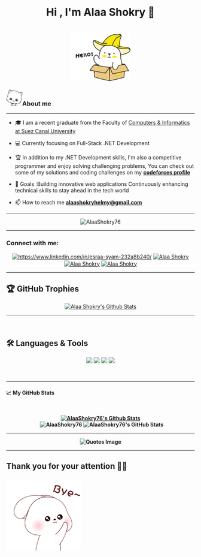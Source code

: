 <h1 align="center">Hi , I'm Alaa Shokry 🖤
</br> </br><img align = "center" src="https://github.com/EsraaSyam/EsraaSyam/blob/main/stickers/hi-hello.gif" width="160"> </h1>


 ### <img  src="https://github.com/EsraaSyam/EsraaSyam/blob/main/stickers/toofio-pays.gif" width="8.5%">About me


---

<!-- <p align="center">
  <a href="https://github.com/DenverCoder1/readme-typing-svg"><img src="https://readme-typing-svg.demolab.com?font=Fira+Code&size=23&pause=1000&color=FFBBD3&background=86FFB400&center=true&vCenter=true&random=false&width=435&lines=Computer+Science+Student;Competitive+Programmer;Software+Engineer;Backend+Developer"></a>
</p> -->

-  🎓 I am a recent graduate from the Faculty of [Computers & Informatics at Suez Canal University](http://suez.edu.eg/ar/?page_id=7325&lang=en)

- 💻 Currently focusing on Full-Stack .NET Development


- 🏆 In addition to my .NET Development skills, I'm also a competitive programmer and enjoy solving challenging problems,
 You can check out some of my solutions and coding challenges on my **[codeforces profile](https://codeforces.com/profile/_LOlly_)**

- 🌟 Goals :Building innovative web applications Continuously enhancing technical skills to stay ahead in the tech world

- 📫 How to reach me **alaashokryhelmy@gmail.com**


---

<p align="center"> <img src="https://komarev.com/ghpvc/?username=AlaaShokry76&label=Profile%20views&color=0e75b6&style=flat" alt="AlaaShokry76" height=25px, width=160px/> 
</p>

---

<h3 align="left"> Connect with me:</h3>
<p align="center">
<a href="https://www.linkedin.com/in/alaa-shokry/" target="blank"><img align="center" src="https://raw.githubusercontent.com/rahuldkjain/github-profile-readme-generator/master/src/images/icons/Social/linked-in-alt.svg" alt="https://www.linkedin.com/in/esraa-syam-232a8b240/" height="30" width="60" /></a>
<a href="https://www.hackerrank.com/profile/alaashokryhelmy" target="blank"><img align="center" src="https://raw.githubusercontent.com/rahuldkjain/github-profile-readme-generator/master/src/images/icons/Social/hackerrank.svg" alt="Alaa Shokry" height="30" width="60" /></a>
<a href="https://codeforces.com/profile/_LOlly_" target="blank"><img align="center" src="https://raw.githubusercontent.com/rahuldkjain/github-profile-readme-generator/master/src/images/icons/Social/codeforces.svg" alt="Alaa Shokry" height="30" width="30" /></a>
<a href="https://leetcode.com/u/Alaa_Shokry/" target="blank"><img align="center" src="https://raw.githubusercontent.com/rahuldkjain/github-profile-readme-generator/master/src/images/icons/Social/leet-code.svg" alt="Alaa Shokry" height="30" width="80" /></a>


---
  ## 🏆 GitHub Trophies
<p align="center">
    <a href="https://github.com/anuraghazra/github-readme-stats"><img alt="Alaa Shokry's Github Stats" src="https://github-profile-trophy.vercel.app/?username=AlaaShokry76&theme=radical&no-frame=false&no-bg=true&margin-w=4" height="250px"/></a>

---

<!---languages & Tools text --->

<div>&nbsp;</div>
<h2 align="left">🛠️ Languages & Tools</h2></p>
<div align="center">

<!--- language icons --->

<img height="50" src="https://user-images.githubusercontent.com/25181517/192108374-8da61ba1-99ec-41d7-80b8-fb2f7c0a4948.png" />
<img height="50" src="https://user-images.githubusercontent.com/25181517/192108891-d86b6220-e232-423a-bf5f-90903e6887c3.png" />
<img height="50" src="https://user-images.githubusercontent.com/25181517/117447155-6a868a00-af3d-11eb-9cfe-245df15c9f3f.png" />
<img height="50" src="https://user-images.githubusercontent.com/25181517/192106073-90fffafe-3562-4ff9-a37e-c77a2da0ff58.png" />


&nbsp;
  </div>
  
<!--- Languages & Tools End --->

---

<!--- GitHub Stats --->
<h4 align="left">📈 My GitHub Stats</42></p>
  <br/>
  <p align="center">
    <a href="https://github.com/anuraghazra/github-readme-stats"><img alt="AlaaShokry76's Github Stats" src="https://github-readme-stats.vercel.app/api?username=AlaaShokry76&theme=chartreuse-dark&show_icons=true&hide_border=true&count_private=true" height="192px"/></a>
<br/>
  &nbsp;
	  <img src="https://github-readme-streak-stats.herokuapp.com/?user=EsraaSyam&theme=chartreuse-dark&hide_border=true" alt="AlaaShokry76" height="192px"/>
	  <img src="https://github-readme-stats.vercel.app/api/top-langs/?username=AlaaShokry76&theme=chartreuse-dark&show_icons=true&hide_border=true&layout=compact" alt="AlaaShokry76's GitHub Stats" alt="AlaaShokry76" height="192px"/>
  <br/>

---

<p align="center">
  <img src="https://quotes-github-readme.vercel.app/api?type=horizontal&theme=chartreuse-dark&show_icons=true&hide_border=true&layout=compact&animation=default&align=center" alt="Quotes Image">
</p>



---


<h2> Thank you for your attention 🙏🏻 </br> </br>  <img align="center" src="https://github.com/EsraaSyam/EsraaSyam/blob/main/stickers/Bye.gif" width = "200"/> </h2>


													     
													     
